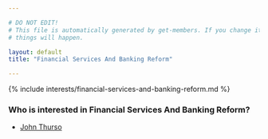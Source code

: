 ```yaml
---

# DO NOT EDIT!
# This file is automatically generated by get-members. If you change it, bad
# things will happen.

layout: default
title: "Financial Services And Banking Reform"

---
```


{% include interests/financial-services-and-banking-reform.md %}

### Who is interested in Financial Services And Banking Reform?


* [John Thurso](../members/john-thurso.html)
